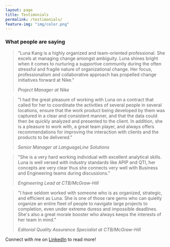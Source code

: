 ```yaml
---
layout: page
title: Testimonials
permalink: /testimonials/
feature-img: "img/color.png"
---
```

### What people are saying

> "Luna Kang is a highly organized and team-oriented professional. She excels at managing change amongst ambiguity. Luna shines bright when it comes to nurturing a supportive community during the often stressful and fragile nature of organizational change. Her focus, professionalism and collaborative approach has propelled change initiatives forward at Nike."
>
>  *Project Manager at Nike*

> "I had the great pleasure of working with Luna on a contract that called for her to coordinate the activities of several people in several locations, ensure that the work product being developed by them was captured in a clear and consistent manner, and that the data could then be quickly analyzed and presented to the client. In addition, she is a pleasure to work with, a great team player, and always offers recommendations for improving the interaction with clients and the products to be delivered."
>
>  *Senior Manager at LanguageLine Solutions*

> "She is a very hard working individual with excellent analytical skills. Luna is well versed with industry standards like APIP and QTI, her concepts are very clear thus she connects very well with Business and Engineering teams during discussions."
>
>  *Engineering Lead at CTB/McGraw-Hill*

> "I have seldom worked with someone who is as organized, strategic, and efficient as Luna. She is one of those rare gems who can quietly organize an entire fleet of people to navigate large projects to completion, even under extreme duress and impossible deadlines. She's also a great morale booster who always keeps the interests of her team in mind."
>
>  *Editorial Quality Assurance Specialist at CTB/McGraw-Hill*

Connect with me on [LinkedIn](https://www.linkedin.com/in/lunakang) to read more!
